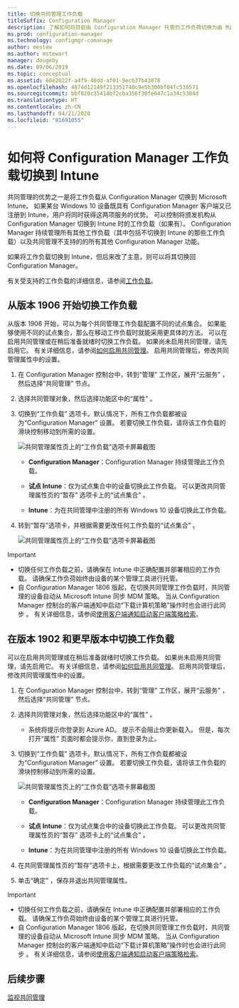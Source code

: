 ```yaml
---
title: 切换共同管理工作负载
titleSuffix: Configuration Manager
description: 了解如何将目前由 Configuration Manager 托管的工作负荷切换为由 Microsoft Intune 托管。
ms.prod: configuration-manager
ms.technology: configmgr-comanage
author: mestew
ms.author: mstewart
manager: dougeby
ms.date: 09/06/2019
ms.topic: conceptual
ms.assetid: 60e2022f-a4f9-40dd-af01-9ecb37b43878
ms.openlocfilehash: 4874d12149f213351740c9e5b300bf04fc536571
ms.sourcegitcommit: bbf820c35414bf2cba356f30fe047c1a34c5384d
ms.translationtype: HT
ms.contentlocale: zh-CN
ms.lasthandoff: 04/21/2020
ms.locfileid: "81691055"
---
```

# <a name="how-to-switch-configuration-manager-workloads-to-intune"></a>如何将 Configuration Manager 工作负载切换到 Intune

共同管理的优势之一是将工作负载从 Configuration Manager 切换到 Microsoft Intune。 如果某台 Windows 10 设备既具有 Configuration Manager 客户端又已注册到 Intune，用户将同时获得这两项服务的优势。 可以控制将颁发机构从 Configuration Manager 切换到 Intune 时的工作负载（如果有）。 Configuration Manager 持续管理所有其他工作负载（其中包括不切换到 Intune 的那些工作负载）以及共同管理不支持的的所有其他 Configuration Manager 功能。

如果将工作负载切换到 Intune，但后来改了主意，则可以将其切换回 Configuration Manager。

有关受支持的工作负载的详细信息，请参阅[工作负载](workloads.md)。

## <a name="switch-workloads-starting-in-version-1906"></a>从版本 1906 开始切换工作负载
<!--3555750 FKA 1357954 -->
从版本 1906 开始，可以为每个共同管理工作负载配置不同的试点集合。 如果能够使用不同的试点集合，那么在移动工作负载时就能采用更具体的方法。 可以在启用共同管理或在稍后准备就绪时切换工作负载。 如果尚未启用共同管理，请先启用它。 有关详细信息，请参阅[如何启用共同管理](how-to-enable.md)。 启用共同管理后，修改共同管理属性中的设置。

1. 在 Configuration Manager 控制台中，转到“管理”  工作区，展开“云服务”  ，然后选择“共同管理”  节点。  
2. 选择共同管理对象，然后选择功能区中的“属性”  。  
3. 切换到“工作负载”  选项卡。默认情况下，所有工作负载都被设为“Configuration Manager”  设置。 若要切换工作负载，请将该工作负载的滑块控制移动到所需的设置。  

    ![共同管理属性页上的“工作负载”选项卡屏幕截图](media/3555750-co-management-workloads-tab.png)

    - **Configuration Manager**：Configuration Manager 持续管理此工作负载。  

    - **试点 Intune**：仅为试点集合中的设备切换此工作负载。 可以更改共同管理属性页的“暂存”  选项卡上的“试点集合”  。  

    - **Intune**：为在共同管理中注册的所有 Windows 10 设备切换此工作负载。  

4. 转到“暂存”选项卡，并根据需要更改任何工作负载的“试点集合”   。
  
   ![共同管理属性页上的“工作负载”选项卡屏幕截图](media/3555750-co-management-staging-tab.png)

> [!Important]  
> - 切换任何工作负载之前，请确保在 Intune 中正确配置并部署相应的工作负载。 请确保工作负荷始终由设备的某个管理工具进行托管。
> - 自 Configuration Manager 1806 版起，在切换共同管理工作负载时，共同管理的设备自动从 Microsoft Intune 同步 MDM 策略。 当从 Configuration Manager 控制台的客户端通知中启动“下载计算机策略”操作时也会进行此同步  。 有关详细信息，请参阅[使用客户端通知启动客户端策略检索](../core/clients/manage/manage-clients.md#BKMK_PolicyRetrieval)。 <!--1357377-->

## <a name="switch-workloads-in-version-1902-and-earlier"></a>在版本 1902 和更早版本中切换工作负载

可以在启用共同管理或在稍后准备就绪时切换工作负载。 如果尚未启用共同管理，请先启用它。 有关详细信息，请参阅[如何启用共同管理](how-to-enable.md)。 启用共同管理后，修改共同管理属性中的设置。

1. 在 Configuration Manager 控制台中，转到“管理”  工作区，展开“云服务”  ，然后选择“共同管理”  节点。  

2. 选择共同管理对象，然后选择功能区中的“属性”  。
   - 系统将提示你登录到 Azure AD。 提示不会阻止你更新载入。 但是，每次打开“属性”  页面时都会提示你，直到登录为止。

3. 切换到“工作负载”  选项卡。默认情况下，所有工作负载都被设为“Configuration Manager”  设置。 若要切换工作负载，请将该工作负载的滑块控制移动到所需的设置。  

    ![共同管理属性页上的“工作负载”选项卡屏幕截图](media/properties-workloads.png)

    - **Configuration Manager**：Configuration Manager 持续管理此工作负载。  

    - **试点 Intune**：仅为试点集合中的设备切换此工作负载。 可以更改共同管理属性页的“暂存”  选项卡上的“试点集合”  。  

    - **Intune**：为在共同管理中注册的所有 Windows 10 设备切换此工作负载。  

4. 在共同管理属性页的“暂存”选项卡上，根据需要更改工作负载的“试点集合”   。

5. 单击“确定”  ，保存并退出共同管理属性。

> [!Important]  
> - 切换任何工作负载之前，请确保在 Intune 中正确配置并部署相应的工作负载。 请确保工作负荷始终由设备的某个管理工具进行托管。 
> - 自 Configuration Manager 1806 版起，在切换共同管理工作负载时，共同管理的设备自动从 Microsoft Intune 同步 MDM 策略。 当从 Configuration Manager 控制台的客户端通知中启动“下载计算机策略”操作时也会进行此同步  。 有关详细信息，请参阅[使用客户端通知启动客户端策略检索](../core/clients/manage/manage-clients.md#BKMK_PolicyRetrieval)。 <!--1357377-->

## <a name="next-steps"></a>后续步骤

[监视共同管理](how-to-monitor.md)
